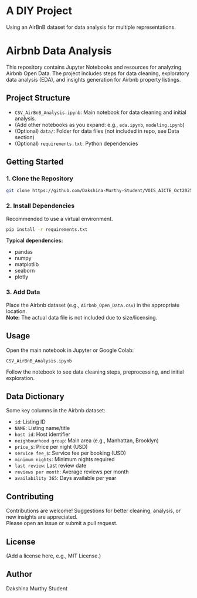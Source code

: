 # A DIY Project
Using an AirBnB dataset for data analysis for multiple representations.


# Airbnb Data Analysis

This repository contains Jupyter Notebooks and resources for analyzing Airbnb Open Data. The project includes steps for data cleaning, exploratory data analysis (EDA), and insights generation for Airbnb property listings.

## Project Structure

- `CSV_AirBnB_Analysis.ipynb`: Main notebook for data cleaning and initial analysis.
- (Add other notebooks as you expand: e.g., `eda.ipynb`, `modeling.ipynb`)
- (Optional) `data/`: Folder for data files (not included in repo, see Data section)
- (Optional) `requirements.txt`: Python dependencies

## Getting Started

### 1. Clone the Repository

```bash
git clone https://github.com/Dakshina-Murthy-Student/VOIS_AICTE_Oct2025_VenkataSubrahmanyaDakshinaMurthyVemuri.git
```

### 2. Install Dependencies

Recommended to use a virtual environment.

```bash
pip install -r requirements.txt
```

**Typical dependencies:**  
- pandas  
- numpy  
- matplotlib  
- seaborn  
- plotly

### 3. Add Data

Place the Airbnb dataset (e.g., `Airbnb_Open_Data.csv`) in the appropriate location.  
**Note:** The actual data file is not included due to size/licensing.

## Usage

Open the main notebook in Jupyter or Google Colab:

```
CSV_AirBnB_Analysis.ipynb
```

Follow the notebook to see data cleaning steps, preprocessing, and initial exploration.

## Data Dictionary

Some key columns in the Airbnb dataset:

- `id`: Listing ID
- `NAME`: Listing name/title
- `host id`: Host identifier
- `neighbourhood group`: Main area (e.g., Manhattan, Brooklyn)
- `price_$`: Price per night (USD)
- `service fee_$`: Service fee per booking (USD)
- `minimum nights`: Minimum nights required
- `last review`: Last review date
- `reviews per month`: Average reviews per month
- `availability 365`: Days available per year

## Contributing

Contributions are welcome! Suggestions for better cleaning, analysis, or new insights are appreciated.  
Please open an issue or submit a pull request.

## License

(Add a license here, e.g., MIT License.)

## Author

Dakshina Murthy Student
